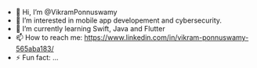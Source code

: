 - 👋 Hi, I’m @VikramPonnuswamy
- 👀 I’m interested in mobile app developement and cybersecurity. 
- 🌱 I’m currently learning Swift, Java and Flutter
- 📫 How to reach me: https://www.linkedin.com/in/vikram-ponnuswamy-565aba183/
- ⚡ Fun fact: ...

<!---
VikramPonnuswamy/VikramPonnuswamy is a ✨ special ✨ repository because its `README.md` (this file) appears on your GitHub profile.
You can click the Preview link to take a look at your changes.
--->
